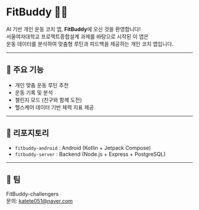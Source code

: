 # FitBuddy 🏋️‍♀️

AI 기반 개인 운동 코치 앱, **FitBuddy**에 오신 것을 환영합니다!  
서울여자대학교 프로젝트종합설계 과제를 바탕으로 시작된 이 앱은  
운동 데이터를 분석하여 맞춤형 루틴과 피드백을 제공하는 개인 코치 앱입니다.

---

## 🚀 주요 기능
- 개인 맞춤 운동 루틴 추천
- 운동 기록 및 분석
- 챌린지 모드 (친구와 함께 도전)
- 헬스케어 데이터 기반 체력 지표 제공

---

## 📂 리포지토리
- `fitbuddy-android` : Android (Kotlin + Jetpack Compose)
- `fitbuddy-server` : Backend (Node.js + Express + PostgreSQL)

---

## 👥 팀
FitBuddy-challengers  
문의: [katete051@naver.com](mailto:katete051@naver.com)
